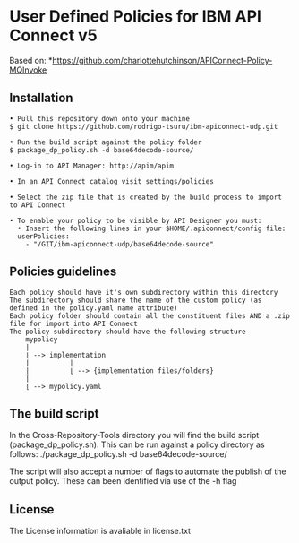 # User Defined Policies for IBM API Connect v5

Based on:
*https://github.com/charlottehutchinson/APIConnect-Policy-MQInvoke

## Installation 

    • Pull this repository down onto your machine
    $ git clone https://github.com/rodrigo-tsuru/ibm-apiconnect-udp.git
    
    • Run the build script against the policy folder
    $ package_dp_policy.sh -d base64decode-source/
    
    • Log-in to API Manager: http://apim/apim
    
    • In an API Connect catalog visit settings/policies
    
    • Select the zip file that is created by the build process to import to API Connect 
    
    • To enable your policy to be visible by API Designer you must:
      • Insert the following lines in your $HOME/.apiconnect/config file:
      userPolicies:
        - "/GIT/ibm-apiconnect-udp/base64decode-source"

## Policies guidelines

    Each policy should have it's own subdirectory within this directory
    The subdirectory should share the name of the custom policy (as defined in the policy.yaml name attribute)
    Each policy folder should contain all the constituent files AND a .zip file for import into API Connect
    The policy subdirectory should have the following structure
        mypolicy
        |
        ⌊ --> implementation
        |          |
        |          ⌊ --> {implementation files/folders}
        |
        ⌊ --> mypolicy.yaml

## The build script

In the Cross-Repository-Tools directory you will find the build script (package_dp_policy.sh). This can be run against a policy directory as follows: ./package_dp_policy.sh -d base64decode-source/

The script will also accept a number of flags to automate the publish of the output policy. These can been identified via use of the -h flag 


## License 
The License information is avaliable in license.txt
